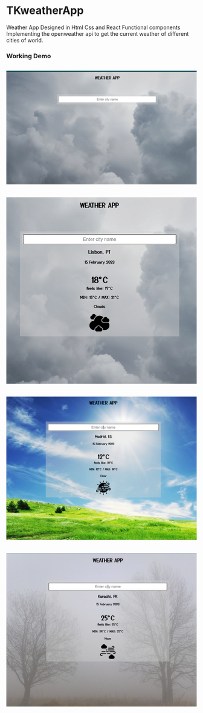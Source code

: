 # TKweatherApp
Weather App Designed in Html Css and React Functional components Implementing the openweather api to get the current weather of different cities of world.

### Working Demo
![My Image](DemoImages/weather%20home.PNG)
-----------------------
![My Image](DemoImages/lisbon.PNG)
-----------------------
![My Image](DemoImages/madrid.PNG)
-----------------------
![My Image](DemoImages/karachi.PNG)
-----------------------
